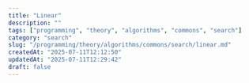```yaml
---
title: "Linear"
description: ""
tags: ["programming", "theory", "algorithms", "commons", "search"]
category: "search"
slug: "/programming/theory/algorithms/commons/search/linear.md"
createdAt: "2025-07-11T12:12:50"
updatedAt: "2025-07-11T12:29:42"
draft: false
---
```

